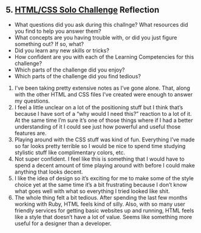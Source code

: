 ## 5. [HTML/CSS Solo Challenge](5_HTML_CSS_solo_challenge/readme.md) Reflection

* What questions did you ask during this challnge? What resources did you find to help you answer them?  
* What concepts are you having trouble with, or did you just figure something out? If so, what?  
* Did you learn any new skills or tricks?
* How confident are you with each of the Learning Competencies for this challenge? 
* Which parts of the challenge did you enjoy?
* Which parts of the challenge did you find tedious?

<!-- Add your reflection here. Remove the comment markers -->
1. I’ve been taking pretty extensive notes as I’ve gone alone. That, along with the other HTML and CSS files I’ve created were enough to answer my questions.
2. I feel a little unclear on a lot of the positioning stuff but I think that’s because I have sort of a “why would I need this?” reaction to a lot of it. At the same time I’m sure it’s one of those things where if I had a better understanding of it I could see just how powerful and useful those features are. 
3. Playing around with the CSS stuff was kind of fun. Everything I’ve made so far looks pretty terrible so I would be nice to spend time studying stylistic stuff like complimentary colors, etc. 
4. Not super confident. I feel like this is something that I would have to spend a decent amount of time playing around with before I could make anything that looks decent. 
5. I like the idea of design so it’s exciting for me to make some of the style choice yet at the same time it’s a bit frustrating because I don’t know what goes well with what so everything I tried looked like shit. 
6. The whole thing felt a bit tedious. After spending the last few months working with Ruby, HTML feels kind of silly. Also, with so many user friendly services for getting basic websites up and running, HTML feels like a style that doesn’t have a lot of value. Seems like something more useful for a designer than a developer. 